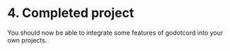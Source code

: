 # 4. Completed project

You should now be able to integrate some features of godotcord into your own projects.